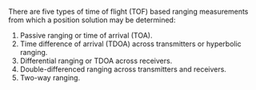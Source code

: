 There are five types of time of flight (TOF) based ranging measurements from which a position solution may be determined:

1. Passive ranging or time of arrival (TOA).
2. Time difference of arrival (TDOA) across transmitters or hyperbolic ranging.
3. Differential ranging or TDOA across receivers.
4. Double-differenced ranging across transmitters and receivers.
5. Two-way ranging.

